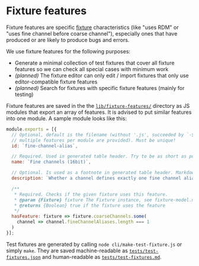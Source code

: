 # Fixture features

Fixture features are specific [fixture](fixture-format.md) characteristics (like "uses RDM" or "uses fine channel before coarse channel"), especially ones that have produced or are likely to produce bugs and errors.

We use fixture features for the following purposes:
* Generate a minimal collection of test fixtures that cover all fixture features so we can check all special cases with minimum work
* *(planned)* The fixture editor can only edit / import fixtures that only use editor-compatible fixture features
* *(planned)* Search for fixtures with specific fixture features (mainly for testing)

Fixture features are saved in the the [`lib/fixture-features/`](../lib/fixture-features/) directory as JS modules that export an array of features. It is advised to put similar features into one module. A sample module looks like this:

```js
module.exports = [{
  // Optional, default is the filename (without '.js', succeeded by `-${i}` if
  // multiple features per module are provided). Must be unique!
  id: `fine-channel-alias`,

  // Required. Used in generated table header. Try to be as short as possible! Markdown is allowed.
  name: `Fine channels (16bit)`,

  // Optional. Is used as a footnote in generated table header. Markdown is allowed.
  description: `Whether a channel defines exactly one fine channel alias`,

  /**
   * Required. Checks if the given fixture uses this feature.
   * @param {Fixture} fixture The Fixture instance, see fixture-model.md
   * @returns {Boolean} true if the fixture uses the feature
   */
  hasFeature: fixture => fixture.coarseChannels.some(
    channel => channel.fineChannelAliases.length === 1
  )
}];
```

Test fixtures are generated by calling `node cli/make-test-fixture.js` or simply `make`. They are saved machine-readable as [`tests/test-fixtures.json`](../tests/test-fixtures.json) and human-readable as [`tests/test-fixtures.md`](../tests/test-fixtures.md).
